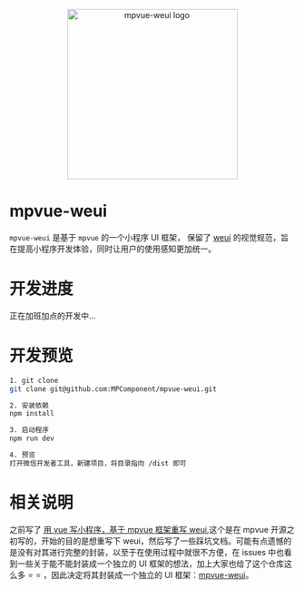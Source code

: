 <p align="center">
  <a href="https://github.com/MPComponent/mpvue-weui">
    <img width="300" src="https://github.com/MPComponent/mpvue-weui/blob/master/docs/logo/logo.png" alt="mpvue-weui logo">
  </a>
</p>


# mpvue-weui

`mpvue-weui` 是基于 `mpvue` 的一个小程序 UI 框架， 保留了 [weui](https://github.com/Tencent/weui) 的视觉规范，旨在提高小程序开发体验，同时让用户的使用感知更加统一。

# 开发进度

正在加班加点的开发中...

# 开发预览

``` bash
1. git clone
git clone git@github.com:MPComponent/mpvue-weui.git

2. 安装依赖
npm install

3. 启动程序
npm run dev

4. 预览
打开微信开发者工具，新建项目，将目录指向 /dist 即可
```

# 相关说明

之前写了 [用 vue 写小程序，基于 mpvue 框架重写 weui](https://github.com/KuangPF/mpvue-weui),这个是在 mpvue 开源之初写的，开始的目的是想重写下 weui，然后写了一些踩坑文档。可能有点遗憾的是没有对其进行完整的封装，以至于在使用过程中就很不方便，在 issues 中也看到一些关于能不能封装成一个独立的 UI 框架的想法，加上大家也给了这个仓库这么多 :star: :star: ，因此决定将其封装成一个独立的 UI 框架：[mpvue-weui](https://github.com/MPComponent/mpvue-weui)。

